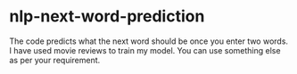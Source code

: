 # nlp-next-word-prediction
The code predicts what the next word should be once you enter two words. I have used movie reviews to train my model. You can use something else as per your requirement.
